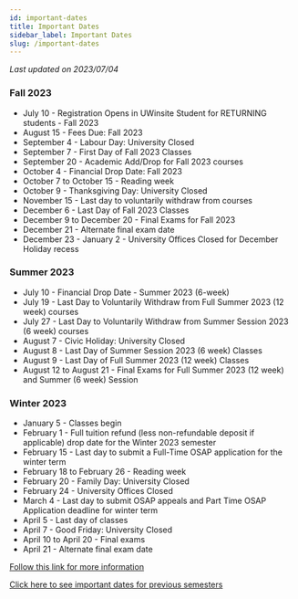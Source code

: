 ```yaml
---
id: important-dates
title: Important Dates
sidebar_label: Important Dates
slug: /important-dates
---
```


_Last updated on 2023/07/04_

### Fall 2023

-   July 10 - Registration Opens in UWinsite Student for RETURNING students - Fall 2023
-   August 15 - Fees Due: Fall 2023
-   September 4 - Labour Day: University Closed
-   September 7 - First Day of Fall 2023 Classes
-   September 20 - Academic Add/Drop for Fall 2023 courses
-   October 4 - Financial Drop Date: Fall 2023
-   October 7 to October 15 - Reading week
-   October 9 - Thanksgiving Day: University Closed
-   November 15 - Last day to voluntarily withdraw from courses
-   December 6 - Last Day of Fall 2023 Classes
-   December 9 to December 20 - Final Exams for Fall 2023
-   December 21 - Alternate final exam date
-   December 23 - January 2 - University Offices Closed for December Holiday recess

### Summer 2023

-   July 10 - Financial Drop Date - Summer 2023 (6-week)
-   July 19 - Last Day to Voluntarily Withdraw from Full Summer 2023 (12 week) courses
-   July 27 - Last Day to Voluntarily Withdraw from Summer Session 2023 (6 week) courses
-   August 7 - Civic Holiday: University Closed
-   August 8 - Last Day of Summer Session 2023 (6 week) Classes
-   August 9 - Last Day of Full Summer 2023 (12 week) Classes
-   August 12 to August 21 - Final Exams for Full Summer 2023 (12 week) and Summer (6 week) Session

### Winter 2023

-   January 5 - Classes begin
-   February 1 - Full tuition refund (less non-refundable deposit if applicable) drop date for the Winter 2023 semester
-   February 15 - Last day to submit a Full-Time OSAP application for the winter term
-   February 18 to February 26 - Reading week
-   February 20 - Family Day: University Closed
-   February 24 - University Offices Closed
-   March 4 - Last day to submit OSAP appeals and Part Time OSAP Application deadline for winter term
-   April 5 - Last day of classes
-   April 7 - Good Friday: University Closed
-   April 10 to April 20 - Final exams
-   April 21 - Alternate final exam date

[Follow this link for more information](https://www.uwindsor.ca/registrar/events-listing)

[Click here to see important dates for previous semesters](/academics/archived-important-dates)
